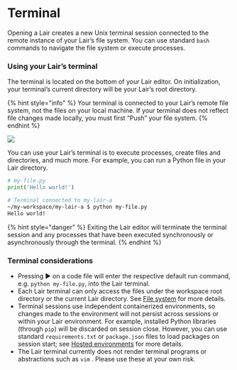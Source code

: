 # Terminal

Opening a Lair creates a new Unix terminal session connected to the remote instance of your Lair’s file system. You can use standard `bash` commands to navigate the file system or execute processes.

### Using your Lair’s terminal

The terminal is located on the bottom of your Lair editor. On initialization, your terminal’s current directory will be your Lair’s root directory.

{% hint style="info" %}
Your terminal is connected to your Lair’s remote file system, not the files on your local machine. If your terminal does not reflect file changes made locally, you must first “Push” your file system.
{% endhint %}

![](https://codahosted.io/docs/2kDMDaZ6QP/blobs/bl-8PVo0YkeT7/297cbb366a84adc9875f31a5a6cd1b95c9cdefc45ee26f8546385da7fdcb7274734063f277db07161bfc316ad2719cc70ad55fbe73dc09edf421bdf6882b7d2cde2f0430e4f0afa0e7b9132c9b19bb8ba19a5b755cdff2a0bb775f9c479034968b555f06)

You can use your Lair’s terminal is to execute processes, create files and directories, and much more. For example, you can run a Python file in your Lair directory.

```python
# my-file.py
print('Hello world!')
```

```bash
# Terminal connected to my-lair-a
~/my-workspace/my-lair-a $ python my-file.py 
Hello world!
```

{% hint style="danger" %}
Exiting the Lair editor will terminate the terminal session and any processes that have been executed synchronously or asynchronously through the terminal.
{% endhint %}

### Terminal considerations

* Pressing ▶ on a code file will enter the respective default run command, e.g. `python my-file.py`, into the Lair terminal.
* Each Lair terminal can only access the files under the workspace root directory or the current Lair directory. See [File system](https://coda.io/d/WayScript-X-Docs_d2kDMDaZ6QP/File-system_sua4L) for more details.
* Terminal sessions use independent containerized environments, so changes made to the environment will not persist across sessions or within your Lair environment. For example, installed Python libraries \(through `pip`\) will be discarded on session close. However, you can use standard `requirements.txt` or `package.json` files to load packages on session start; see [Hosted environments](https://coda.io/d/WayScript-X-Docs_d2kDMDaZ6QP/Hosted-environments_suwGe) for more details.
* The Lair terminal currently does not render terminal programs or abstractions such as `vim` . Please use these at your own risk.

